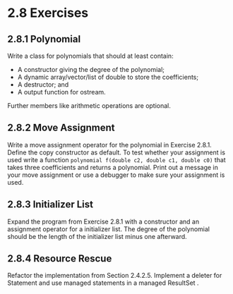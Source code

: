 # 2.8 Exercises

## 2.8.1 Polynomial

Write a class for polynomials that should at least contain:

- A constructor giving the degree of the polynomial;
- A dynamic array/vector/list of double to store the coefficients;
- A destructor; and
- A output function for ostream.

Further members like arithmetic operations are optional.

## 2.8.2 Move Assignment

Write a move assignment operator for the polynomial in Exercise 2.8.1.
Define the copy constructor as default. To test whether your assignment is 
used write a function `polynomial f(double c2, double c1, double c0)` that 
takes three coefficients and returns a polynomial. Print out a message 
in your move assignment or use a debugger to make sure your assignment is used.

## 2.8.3 Initializer List

Expand the program from Exercise 2.8.1 with a constructor and an assignment operator
for a initializer list. The degree of the polynomial should be the length of the initializer list
minus one afterward.

## 2.8.4 Resource Rescue

Refactor the implementation from Section 2.4.2.5. Implement a deleter for Statement and use
managed statements in a managed ResultSet .
